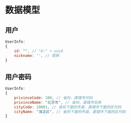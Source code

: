 # 数据模型

## 用户
~~~javascript
UserInfo:
{
    id: "", // "U-" + uuid
	nickname: '', // 昵称
}
~~~

## 用户密码
~~~javascript
UserInfo:
{
	privinceCode: 100, // 省份、直辖市代码
	privinceName: "北京市", // 省份、直辖市名称
	cityCode: 10001, // 省份下面的市县、直辖市下面的区代码
	cityName: "海淀区", // 省份下面的市县、直辖市下面的区代码
}
~~~
